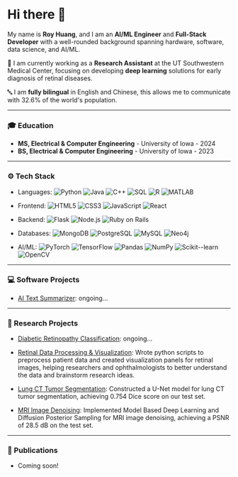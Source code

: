 # Hi there 👋

My name is **Roy Huang**, and I am an **AI/ML Engineer** and **Full-Stack Developer** 
with a well-rounded background spanning hardware, software, data science, and AI/ML.

💼 I am currently working as a **Research Assistant** at the UT Southwestern Medical Center, 
focusing on developing **deep learning** solutions for early diagnosis of retinal diseases.

🔤 I am **fully bilingual** in English and Chinese, 
this allows me to communicate with 32.6% of the world's population. 

---

### 🎓 Education

- **MS, Electrical & Computer Engineering** - University of Iowa - 2024
- **BS, Electrical & Computer Engineering** - University of Iowa - 2023


---

### ⚙️ Tech Stack

- Languages:
![Python](https://img.shields.io/badge/Python-3776AB?style=flat&logo=python&logoColor=white)
![Java](https://img.shields.io/badge/Java-007396?style=flat&logo=java&logoColor=white)
![C++](https://img.shields.io/badge/C++-00599C?style=flat&logo=c%2B%2B&logoColor=white)
![SQL](https://img.shields.io/badge/SQL-4479A1?style=flat&logo=postgresql&logoColor=white)
![R](https://img.shields.io/badge/R-276DC3?style=flat&logo=r&logoColor=white)
![MATLAB](https://img.shields.io/badge/MATLAB-0076A8?style=flat&logo=Mathworks&logoColor=white)

- Frontend:
![HTML5](https://img.shields.io/badge/HTML5-E34F26?style=flat&logo=html5&logoColor=white)
![CSS3](https://img.shields.io/badge/CSS3-1572B6?style=flat&logo=css3&logoColor=white)
![JavaScript](https://img.shields.io/badge/JavaScript-F7DF1E?style=flat&logo=javascript&logoColor=black)
![React](https://img.shields.io/badge/React-20232A?style=flat&logo=react&logoColor=61DAFB)

- Backend:
![Flask](https://img.shields.io/badge/Flask-000000?style=flat&logo=flask&logoColor=white)
![Node.js](https://img.shields.io/badge/Node.js-339933?style=flat&logo=nodedotjs&logoColor=white)
![Ruby on Rails](https://img.shields.io/badge/Ruby_on_Rails-CC0000?style=flat&logo=ruby-on-rails&logoColor=white)

- Databases:
![MongoDB](https://img.shields.io/badge/MongoDB-47A248?style=flat&logo=mongodb&logoColor=white)
![PostgreSQL](https://img.shields.io/badge/PostgreSQL-316192?style=flat&logo=postgresql&logoColor=white)
![MySQL](https://img.shields.io/badge/MySQL-005C84?style=flat&logo=mysql&logoColor=white)
![Neo4j](https://img.shields.io/badge/Neo4j-008CC1?style=flat&logo=neo4j&logoColor=white)

- AI/ML:
![PyTorch](https://img.shields.io/badge/PyTorch-EE4C2C?style=flat&logo=pytorch&logoColor=white)
![TensorFlow](https://img.shields.io/badge/TensorFlow-FF6F00?style=flat&logo=tensorflow&logoColor=white)
![Pandas](https://img.shields.io/badge/Pandas-150458?style=flat&logo=pandas&logoColor=white)
![NumPy](https://img.shields.io/badge/NumPy-013243?style=flat&logo=numpy&logoColor=white)
![Scikit--learn](https://img.shields.io/badge/Scikit--learn-F7931E?style=flat&logo=scikitlearn&logoColor=white)
![OpenCV](https://img.shields.io/badge/OpenCV-5C3EE8?style=flat&logo=opencv&logoColor=white)



---

### 💻 Software Projects

- [AI Text Summarizer](): ongoing...


---

### 🧬 Research Projects

- [Diabetic Retinopathy Classification](): ongoing... 


- [Retinal Data Processing & Visualization](): Wrote python scripts to preprocess patient data and created visualization panels for retinal images, helping researchers and ophthalmologists to better understand the data and brainstorm research ideas.

- [Lung CT Tumor Segmentation](https://github.com/RoyH11/DLMI_Final_Project): Constructed a U-Net model for lung CT tumor segmentation, achieving 0.754 Dice score on our test set. 

- [MRI Image Denoising](https://github.com/RoyH11/AML-projects): Implemented Model Based Deep Learning and Diffusion Posterior Sampling for MRI image denoising, achieving a PSNR of 28.5 dB on the test set. 


---

### 📰 Publications
- Coming soon! 
